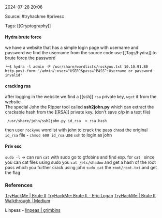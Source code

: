 
2024-07-28 20:06

Source: #tryhackme #privesc 

Tags:  [[Cryptography]]
#### Hydra brute force

we have a website that has a simple login page with username and password 
we find the username from the source code 
use [[Tags/hydra]] to brute force the password
```
└─$ hydra -l admin -P /usr/share/wordlists/rockyou.txt 10.10.91.80 http-post-form '/admin/:user=^USER^&pass=^PASS^:Username or password invalid'
```
#### cracking rsa 

after logging in the website we find a [[ssh]] `rsa` private key, `wget` it from the website  
The special John the Ripper tool called **ssh2john.py** which can extract the crackable hash from the [[RSA]] private key. (don't save o/p in a text file)
```
 /usr/share/john/ssh2john.py id_rsa  > rsa.hash
```
then user `rockyou` wordlist with john to crack the pass 
`chmod` the original `id_rsa` file - `chmod 600 id_rsa`
use `ssh` to login as john
#### Priv esc

`sudo -l` -> can run `cat` with sudo
go to gtfobins and find exp. for `cat `
since you can cat files using sudo you `cat /etc/shadow` and get a hash of the root pass which you further crack using john 
`sudo cat` the `root/root.txt` and get the flag
### References

[TryHackMe | Brute It](https://tryhackme.com/r/room/bruteit)
[TryHackMe: Brute It - Eric Logan](https://eric.cc/tryhackme-brute-it/)
[TryHackMe | Brute It Walkthrough | Medium](https://enescayvarli.medium.com/tryhackme-bruteit-walkthrough-e93e3f29c233)

Linpeas - [linpeas | grimbins](https://grimbins.github.io/grimbins/linpeas/)